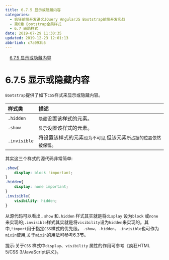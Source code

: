 ```yaml
---
title: 6.7.5 显示或隐藏内容
categories: 
  - 疯狂前端开发讲义JQuery AngularJS Bootstrap前端开发实战
  - 第6章 Bootstrap全局样式
  - 6.7 辅助样式
date: 2019-07-29 11:30:35
updated: 2019-12-23 12:01:13
abbrlink: c7a993b5
---
```

<div id='my_toc'><a href="/JavaReadingNotes/c7a993b5/#6-7-5-显示或隐藏内容" class="header_1">6.7.5 显示或隐藏内容</a>&nbsp;<br></div>
<style>.header_1{margin-left: 1em;}.header_2{margin-left: 2em;}.header_3{margin-left: 3em;}.header_4{margin-left: 4em;}.header_5{margin-left: 5em;}.header_6{margin-left: 6em;}</style>
<!--more-->
<script>if (navigator.platform.search('arm')==-1){document.getElementById('my_toc').style.display = 'none';}var e,p = document.getElementsByTagName('p');while (p.length>0) {e = p[0];e.parentElement.removeChild(e);}</script>

<!--end-->
<!--SSTStart-->
# 6.7.5 显示或隐藏内容 #
`Bootstrap`提供了如下`CSS`样式来显示或隐藏内容。

|样式类|描述|
|:---|:---|
|`.hidden`|`隐藏`设置该样式的元素。|
|`.show`|`显示`设置该样式的元素。|
|`.invisible`|将设置该样式的元素`设为不可见`,但该元素`所占据的位置依然被保留`。|
其实这三个样式的源代码非常简单:
```css
.show{
    display: block !important;
}
.hidden{
    display: none important;
}
.invisible{
    visibility: hidden;
}
```
从源代码可以看出,`.show` 和`.hidden` 样式其实就是将`display` 设为`block` 或`none` 来实现的;`.invisible`样式其实就是将`visibility`设为`hidden`来实现的。其中,`!import`用于指定`CSS`样式的优先级。
`.show`、`.hidden`、`.invisible`也可作为`mixin`使用,关于`mixin`的用法可参考6.3节。
<!--SSTStop-->
提示:关于`CSS` 样式中`display`、`visibility` 属性的作用可参考《疯狂HTML 5/CSS 3/JavaScript讲义》。

